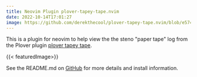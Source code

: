 ```yaml
---
title: Neovim Plugin plover-tapey-tape.nvim
date: 2022-10-14T17:01:27
image: https://github.com/derekthecool/plover-tapey-tape.nvim/blob/e5743fdb0d38353732afc716e9adb6affa7864c3/images/plover-tapey-tape-demo1.jpg?raw=true
---
```


This is a plugin for neovim to help view the the steno "paper tape" log from the
Plover plugin [plover tapey tape](https://github.com/rabbitgrowth/plover-tapey-tape).

{{< featuredImage>}}

See the README.md on [GitHub](https://github.com/derekthecool/plover-tapey-tape.nvim)
for more details and install information.

<script
id="asciicast-527205"
src="https://asciinema.org/a/527205.js"
async
data-autoplay="true"
data-size="big"
data-loop="1"
data-startAt="10"
></script>
